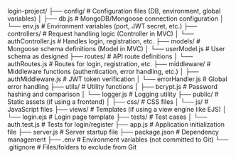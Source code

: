 login-project/
├── config/                   # Configuration files (DB, environment, global variables)
│   ├── db.js                 # MongoDB/Mongoose connection configuration
│   └── env.js                # Environment variables (port, JWT secret, etc.)
├── controllers/              # Request handling logic (Controller in MVC)
│   └── authController.js     # Handles login, registration, etc.
├── models/                   # Mongoose schema definitions (Model in MVC)
│   └── userModel.js          # User schema as designed
├── routes/                   # API route definitions
│   └── authRoutes.js         # Routes for login, registration, etc.
├── middleware/               # Middleware functions (authentication, error handling, etc.)
│   ├── authMiddleware.js     # JWT token verification
│   └── errorHandler.js       # Global error handling
├── utils/                    # Utility functions
│   ├── bcrypt.js             # Password hashing and comparison
│   └── logger.js             # Logging utility
├── public/                   # Static assets (if using a frontend)
│   ├── css/                  # CSS files
│   └── js/                   # JavaScript files
├── views/                    # Templates (if using a view engine like EJS)
│   └── login.ejs             # Login page template
├── tests/                    # Test cases
│   └── auth.test.js          # Tests for login/register
├── app.js                    # Application initialization file
├── server.js                 # Server startup file
├── package.json              # Dependency management
├── .env                      # Environment variables (not committed to Git)
└── .gitignore                # Files/folders to exclude from Git